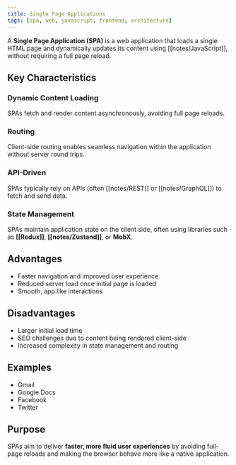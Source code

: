 ```yaml
---
title: Single Page Applications
tags: [spa, web, javascript, frontend, architecture]
---
```

A **Single Page Application (SPA)** is a web application that loads a single HTML page and dynamically updates its content using [[notes/JavaScript]], without requiring a full page reload.

## Key Characteristics
### Dynamic Content Loading
SPAs fetch and render content asynchronously, avoiding full page reloads.
### Routing
Client-side routing enables seamless navigation within the application without server round trips.
### API-Driven
SPAs typically rely on APIs (often [[notes/REST]] or [[notes/GraphQL]]) to fetch and send data.
### State Management
SPAs maintain application state on the client side, often using libraries such as **[[Redux]]**, **[[notes/Zustand]]**, or **MobX**.

## Advantages
- Faster navigation and improved user experience  
- Reduced server load once initial page is loaded  
- Smooth, app like interactions  
## Disadvantages
- Larger initial load time  
- SEO challenges due to content being rendered client-side  
- Increased complexity in state management and routing  

## Examples
- Gmail  
- Google Docs  
- Facebook  
- Twitter  

## Purpose
SPAs aim to deliver **faster, more fluid user experiences** by avoiding full-page reloads and making the browser behave more like a native application.

